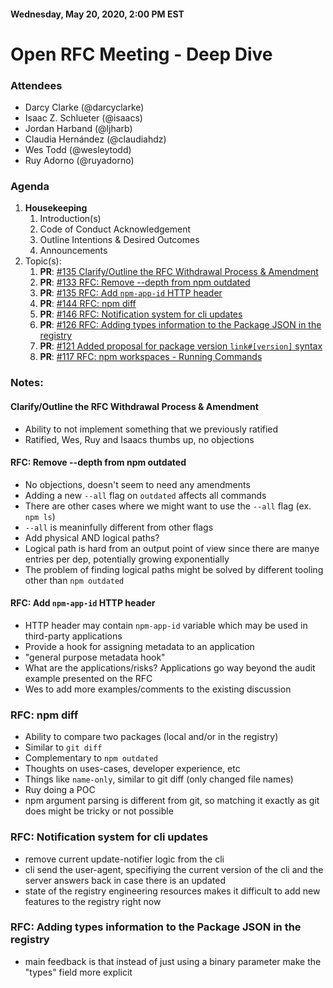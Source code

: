 
#### Wednesday, May 20, 2020, 2:00 PM EST
# Open RFC Meeting - Deep Dive

### Attendees

- Darcy Clarke (@darcyclarke)
- Isaac Z. Schlueter (@isaacs)
- Jordan Harband (@ljharb)
- Claudia Hernández (@claudiahdz)
- Wes Todd (@wesleytodd)
- Ruy Adorno (@ruyadorno)

### Agenda

1. **Housekeeping**
	1. Introduction(s)
	1. Code of Conduct Acknowledgement
	1. Outline Intentions & Desired Outcomes
	1. Announcements
1. Topic(s): 
    1. **PR**: [#135 Clarify/Outline the RFC Withdrawal Process &amp; Amendment](https://github.com/npm/rfcs/pull/135)
    1. **PR**: [#133 RFC: Remove --depth from npm outdated](https://github.com/npm/rfcs/pull/133)
    1. **PR**: [#135 RFC: Add `npm-app-id` HTTP header](https://github.com/npm/rfcs/pull/138)
    1. **PR**: [#144 RFC: npm diff](https://github.com/npm/rfcs/pull/144)
    1. **PR**: [#146 RFC: Notification system for cli updates](https://github.com/npm/rfcs/pull/146)
    1. **PR**: [#126 RFC: Adding types information to the Package JSON in the  registry](https://github.com/npm/rfcs/pull/126)
    1. **PR**: [#121 Added proposal for package version `link#[version]` syntax](https://github.com/npm/rfcs/pull/121)
    1. **PR**: [#117 RFC: npm workspaces - Running Commands](https://github.com/npm/rfcs/pull/117)


### Notes:

#### Clarify/Outline the RFC Withdrawal Process & Amendment
- Ability to not implement something that we previously ratified
- Ratified, Wes, Ruy and Isaacs thumbs up, no objections

#### RFC: Remove --depth from npm outdated
- No objections, doesn't seem to need any amendments
- Adding a new `--all` flag on `outdated` affects all commands
- There are other cases where we might want to use the `--all` flag (ex. `npm ls`)
- `--all` is meaninfully different from other flags
- Add physical AND logical paths?
- Logical path is hard from an output point of view since there are manye entries per dep, potentially growing exponentially
- The problem of finding logical paths might be solved by different tooling other than `npm outdated`

#### RFC: Add `npm-app-id` HTTP header
- HTTP header may contain `npm-app-id` variable which may be used in third-party applications
- Provide a hook for assigning metadata to an application
- "general purpose metadata hook"
- What are the applications/risks? Applications go way beyond the audit example presented on the RFC 
- Wes to add more examples/comments to the existing discussion

### RFC: npm diff
- Ability to compare two packages (local and/or in the registry)
- Similar to `git diff`
- Complementary to `npm outdated`
- Thoughts on uses-cases, developer experience, etc
- Things like `name-only`, similar to git diff (only changed file names)
- Ruy doing a POC
- npm argument parsing is different from git, so matching it exactly as git does might be tricky or not possible

### RFC: Notification system for cli updates
- remove current update-notifier logic from the cli
- cli send the user-agent, specifiying the current version of the cli and the server answers back in case there is an updated
- state of the registry engineering resources makes it difficult to add new features to the registry right now

### RFC: Adding types information to the Package JSON in the  registry
- main feedback is that instead of just using a binary parameter make the "types" field more explicit